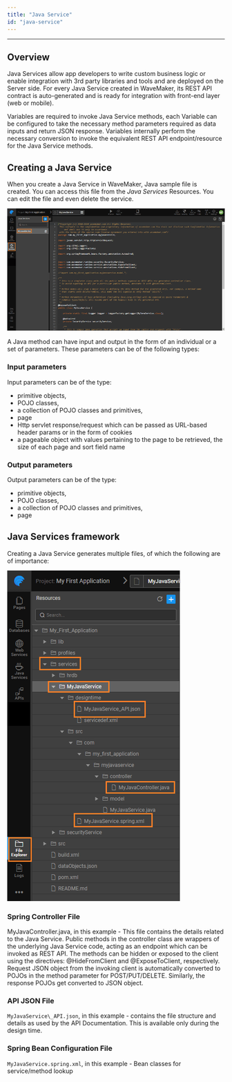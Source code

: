 ```yaml
---
title: "Java Service"
id: "java-service"
---
```

---

## Overview

Java Services allow app developers to write custom business logic or enable integration with 3rd party libraries and tools and are deployed on the Server side. For every Java Service created in WaveMaker, its REST API contract is auto-generated and is ready for integration with front-end layer (web or mobile).

Variables are required to invoke Java Service methods, each Variable can be configured to take the necessary method parameters required as data inputs and return JSON response. Variables internally perform the necessary conversion to invoke the equivalent REST API endpoint/resource for the Java Service methods.

## Creating a Java Service

When you create a Java Service in WaveMaker, Java sample file is created. You can access this file from the _Java Services_ Resources. You can edit the file and even delete the service.

[![](/learn/assets/Java_services.png)](/learn/assets/Java_services.png)

A Java method can have input and output in the form of an individual or a set of parameters. These parameters can be of the following types: 

### Input parameters
Input parameters can be of the type:

- primitive objects,
- POJO classes,
- a collection of POJO classes and primitives,
- page
- Http servlet response/request which can be passed as URL-based header params or in the form of cookies
- a pageable object with values pertaining to the page to be retrieved, the size of each page and sort field name

### Output parameters
Output parameters can be of the type:

- primitive objects,
- POJO classes,
- a collection of POJO classes and primitives,
- page

## Java Services framework

Creating a Java Service generates multiple files, of which the following are of importance:

[![](/learn/assets/JS_files.png)](/learn/assets/JS_files.png)

### Spring Controller File 
MyJavaController.java, in this example - This file contains the details related to the Java Service. Public methods in the controller class are wrappers of the underlying Java Service code, acting as an endpoint which can be invoked as REST API. The methods can be hidden or exposed to the client using the directives: @HideFromClient and @ExposeToClient, respectively. Request JSON object from the invoking client is automatically converted to POJOs in the method parameter for POST/PUT/DELETE. Similarly, the response POJOs get converted to JSON object.

### API JSON File
`MyJavaService\_API.json`, in this example - contains the file structure and details as used by the API Documentation. This is available only during the design time.

### Spring Bean Configuration File
`MyJavaService.spring.xml`, in this example - Bean classes for service/method lookup

